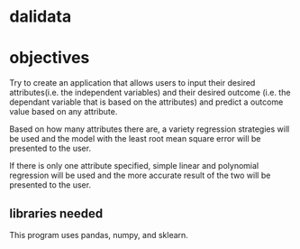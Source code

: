 # dalidata

# objectives
Try to create an application that allows users to input their desired attributes(i.e. the independent variables) and their desired outcome (i.e. the dependant variable that is based on the attributes) and predict a outcome value based on any attribute. 

Based on how many attributes there are, a variety regression strategies will be used and the model with the least root mean square error will be presented to the user. 

If there is only one attribute specified, simple linear and polynomial regression will be used and the more accurate result of the two will be presented to the user.


## libraries needed
This program uses pandas, numpy, and sklearn.